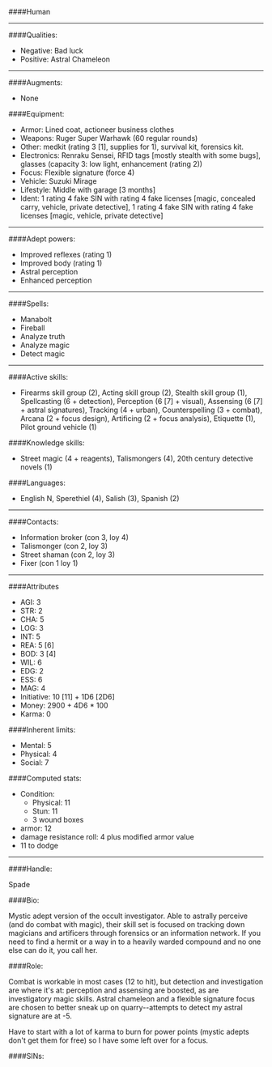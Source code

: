 ####Human
____
####Qualities:

- Negative: Bad luck
- Positive: Astral Chameleon

____
####Augments:

- None

####Equipment:

- Armor: Lined coat, actioneer business clothes
- Weapons: Ruger Super Warhawk (60 regular rounds)
- Other: medkit (rating 3 [1], supplies for 1), survival kit, forensics kit.
- Electronics: Renraku Sensei, RFID tags [mostly stealth with some bugs], glasses (capacity 3: low light, enhancement (rating 2))
- Focus: Flexible signature (force 4)
- Vehicle: Suzuki Mirage
- Lifestyle: Middle with garage [3 months]
- Ident: 1 rating 4 fake SIN with rating 4 fake licenses [magic, concealed carry, vehicle, private detective], 1 rating 4 fake SIN with rating 4 fake licenses [magic, vehicle, private detective]

____
####Adept powers: 

- Improved reflexes (rating 1)
- Improved body (rating 1)
- Astral perception
- Enhanced perception

____
####Spells:

- Manabolt
- Fireball
- Analyze truth
- Analyze magic
- Detect magic

____
####Active skills:

- Firearms skill group (2), Acting skill group (2), Stealth skill group (1), Spellcasting (6 + detection), Perception (6 [7] + visual), Assensing (6 [7] + astral signatures), Tracking (4 + urban), Counterspelling (3 + combat), Arcana (2 + focus design), Artificing (2 + focus analysis), Etiquette (1), Pilot ground vehicle (1)

####Knowledge skills:

- Street magic (4 + reagents), Talismongers (4), 20th century detective novels (1)

####Languages:

- English N, Sperethiel (4), Salish (3), Spanish (2)

____
####Contacts:

- Information broker (con 3, loy 4)
- Talismonger (con 2, loy 3)
- Street shaman (con 2, loy 3)
- Fixer (con 1 loy 1)

____
####Attributes

- AGI: 3
- STR: 2
- CHA: 5
- LOG: 3
- INT: 5
- REA: 5 [6]
- BOD: 3 [4]
- WIL: 6
- EDG: 2
- ESS: 6
- MAG: 4
- Initiative: 10 [11] + 1D6 [2D6]
- Money: 2900 + 4D6 * 100
- Karma: 0

####Inherent limits:

- Mental: 5
- Physical: 4
- Social: 7

####Computed stats:

- Condition:
	- Physical: 11
	- Stun: 11
	- 3 wound boxes
- armor: 12
- damage resistance roll: 4 plus modified armor value
- 11 to dodge

____
####Handle:

Spade

####Bio:

Mystic adept version of the occult investigator. Able to astrally perceive (and do combat with magic), their skill set is focused on tracking down magicians and artificers through forensics or an information network. If you need to find a hermit or a way in to a heavily warded compound and no one else can do it, you call her.

####Role:

Combat is workable in most cases (12 to hit), but detection and investigation are where it's at: perception and assensing are boosted, as are investigatory magic skills. Astral chameleon and a flexible signature focus are chosen to better sneak up on quarry--attempts to detect my astral signature are at -5. 

Have to start with a lot of karma to burn for power points (mystic adepts don't get them for free) so I have some left over for a focus. 

####SINs: